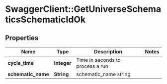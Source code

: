 # SwaggerClient::GetUniverseSchematicsSchematicIdOk

## Properties
Name | Type | Description | Notes
------------ | ------------- | ------------- | -------------
**cycle_time** | **Integer** | Time in seconds to process a run | 
**schematic_name** | **String** | schematic_name string | 


